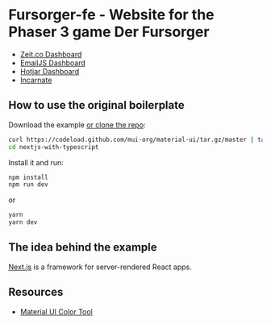# Fursorger-fe - Website for the Phaser 3 game Der Fursorger

- [Zeit.co Dashboard](https://zeit.co/mirco/fursorger-fe)
- [EmailJS Dashboard](https://dashboard.emailjs.com/)
- [Hotjar Dashboard](https://insights.hotjar.com/)
- [Incarnate](https://inkarnate.com/)

## How to use the original boilerplate

Download the example [or clone the repo](https://github.com/mui-org/material-ui):

```sh
curl https://codeload.github.com/mui-org/material-ui/tar.gz/master | tar -xz --strip=2  material-ui-master/examples/nextjs-with-typescript
cd nextjs-with-typescript
```

Install it and run:

```sh
npm install
npm run dev
```

or

```sh
yarn
yarn dev
```

## The idea behind the example

[Next.js](https://github.com/zeit/next.js) is a framework for server-rendered React apps.

## Resources

- [Material UI Color Tool](https://material-ui.com/customization/color/#color-tool)
